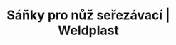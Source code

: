 ---
Filename: "sanky-pro-nuz-serezavaci"
Link: "file:/Users/vinayakpatel/Downloads/www.weldplast.cz/sanky-pro-nuz-serezavaci"
product_name: "Sáňky pro nůž seřezávací"
product_id: "Obj. číslo:122.541"
title: "Sáňky pro nůž seřezávací | Weldplast"
product_desc: ""
product_specs: ""
product_downloads: ""
href: ""
p_desc_2: ""
accessories: ""
similar_products: ""
---